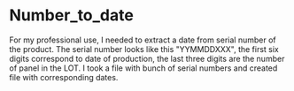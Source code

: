 # Number_to_date
For my professional use, I needed to extract a date from serial number of the product.
The serial number looks like this "YYMMDDXXX", the first six digits correspond to date of production,
the last three digits are the number of panel in the LOT.
I took a file with bunch of serial numbers and created file with corresponding dates.

